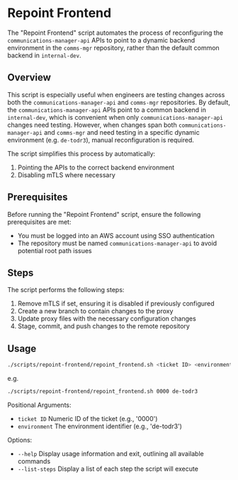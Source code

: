 # Repoint Frontend

The "Repoint Frontend" script automates the process of reconfiguring the `communications-manager-api` APIs to point to a dynamic backend environment in the `comms-mgr` repository, rather than the default common backend in `internal-dev`.

## Overview

This script is especially useful when engineers are testing changes across both the `communications-manager-api` and `comms-mgr` repositories. By default, the `communications-manager-api` APIs point to a common backend in `internal-dev`, which is convenient when only `communications-manager-api` changes need testing. However, when changes span both `communications-manager-api` and `comms-mgr` and need testing in a specific dynamic environment (e.g. `de-todr3`), manual reconfiguration is required.

The script simplifies this process by automatically:

1. Pointing the APIs to the correct backend environment
2. Disabling mTLS where necessary

## Prerequisites

Before running the "Repoint Frontend" script, ensure the following prerequisites are met:

- You must be logged into an AWS account using SSO authentication
- The repository must be named `communications-manager-api` to avoid potential root path issues

## Steps

The script performs the following steps:

1. Remove mTLS if set, ensuring it is disabled if previously configured
2. Create a new branch to contain changes to the proxy
3. Update proxy files with the necessary configuration changes
4. Stage, commit, and push changes to the remote repository

## Usage

```bash
./scripts/repoint-frontend/repoint_frontend.sh <ticket ID> <environment> [options]
```

e.g.
```bash
./scripts/repoint-frontend/repoint_frontend.sh 0000 de-todr3
```

Positional Arguments:

- `ticket ID` Numeric ID of the ticket (e.g., '0000')
- `environment` The environment identifier (e.g., 'de-todr3')

Options:

- `--help` Display usage information and exit, outlining all available commands
- `--list-steps` Display a list of each step the script will execute
